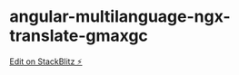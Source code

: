 # angular-multilanguage-ngx-translate-gmaxgc

[Edit on StackBlitz ⚡️](https://stackblitz.com/edit/angular-multilanguage-ngx-translate-gmaxgc)